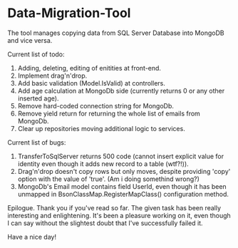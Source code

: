 # Data-Migration-Tool
The tool manages copying data from SQL Server Database into MongoDB and vice versa.

Current list of todo:
1. Adding, deleting, editing of enitities at front-end.
2. Implement drag'n'drop.
3. Add basic validation (Model.IsValid) at controllers.
4. Add age calculation at MongoDb side (currently returns 0 or any other inserted age).
5. Remove hard-coded connection string for MongoDb.
6. Remove yield return for returning the whole list of emails from MongoDb.
7. Clear up repositories moving additional logic to services.

Current list of bugs:
1. TransferToSqlServer returns 500 code (cannot insert explicit value for identity even though it adds new record to a table (wtf?!)).
2. Drag'n'drop doesn't copy rows but only moves, despite providing 'copy' option with the value of 'true'. (Am i doing somethind wrong?)
3. MongoDb's Email model contains field UserId, even though it has been unmapped in BsonClassMap.RegisterMapClass() configuration method.

Epilogue.
Thank you if you've read so far. The given task has been really interesting and enlightening. It's been a pleasure working on it, even though I can say without the slightest doubt that I've successfully failed it.

Have a nice day!
